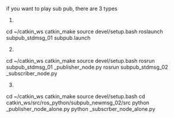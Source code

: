 if you want to play sub pub, there are 3 types


1. 
cd ~/catkin_ws
catkin_make
source devel/setup.bash
roslaunch subpub_stdmsg_01 subpub.launch

2.
cd ~/catkin_ws
catkin_make
source devel/setup.bash
rosrun subpub_stdmsg_01 _publisher_node.py
rosrun subpub_stdmsg_02 _subscriber_node.py


3.
cd ~/catkin_ws
catkin_make
source devel/setup.bash
cd catkin_ws/src/ros_python/subpub_newmsg_02/src
python _publisher_node_alone.py
python _subscrber_node_alone.py

